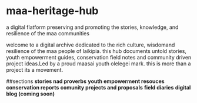 # maa-heritage-hub
a digital flatform preserving and promoting the stories, knowledge, and resilience of the maa communities

welcome to a digital archive dedicated to the rich culture, wisdomand resilience of the maa people of laikipia. this hub documents untold stories, youth empowerment guides, conservation field notes and community driven project ideas.Led by a proud maasai youth olelegei mark. this is more than a project its a movement.



##sections
**stories nad proverbs** 
**youth empowerment resouces**
**conservation reports**
**comunity projects and proposals**
**field diaries**
**digital blog (coming soon)**
